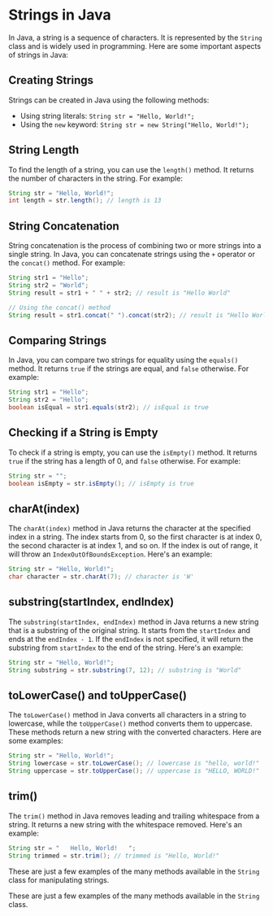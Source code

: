 # Strings in Java

In Java, a string is a sequence of characters. It is represented by the `String` class and is widely used in programming. Here are some important aspects of strings in Java:

## Creating Strings

Strings can be created in Java using the following methods:

- Using string literals: `String str = "Hello, World!";`
- Using the `new` keyword: `String str = new String("Hello, World!");`

## String Length

To find the length of a string, you can use the `length()` method. It returns the number of characters in the string. For example:

```java
String str = "Hello, World!";
int length = str.length(); // length is 13
```

## String Concatenation

String concatenation is the process of combining two or more strings into a single string. In Java, you can concatenate strings using the `+` operator or the `concat()` method. For example:

```java
String str1 = "Hello";
String str2 = "World";
String result = str1 + " " + str2; // result is "Hello World"

// Using the concat() method
String result = str1.concat(" ").concat(str2); // result is "Hello World"
```

## Comparing Strings

In Java, you can compare two strings for equality using the `equals()` method. It returns `true` if the strings are equal, and `false` otherwise. For example:

```java
String str1 = "Hello";
String str2 = "Hello";
boolean isEqual = str1.equals(str2); // isEqual is true
```

## Checking if a String is Empty

To check if a string is empty, you can use the `isEmpty()` method. It returns `true` if the string has a length of 0, and `false` otherwise. For example:

```java
String str = "";
boolean isEmpty = str.isEmpty(); // isEmpty is true
```
## charAt(index)

The `charAt(index)` method in Java returns the character at the specified index in a string. The index starts from 0, so the first character is at index 0, the second character is at index 1, and so on. If the index is out of range, it will throw an `IndexOutOfBoundsException`. Here's an example:

```java
String str = "Hello, World!";
char character = str.charAt(7); // character is 'W'
```

## substring(startIndex, endIndex)

The `substring(startIndex, endIndex)` method in Java returns a new string that is a substring of the original string. It starts from the `startIndex` and ends at the `endIndex - 1`. If the `endIndex` is not specified, it will return the substring from `startIndex` to the end of the string. Here's an example:

```java
String str = "Hello, World!";
String substring = str.substring(7, 12); // substring is "World"
```

## toLowerCase() and toUpperCase()

The `toLowerCase()` method in Java converts all characters in a string to lowercase, while the `toUpperCase()` method converts them to uppercase. These methods return a new string with the converted characters. Here are some examples:

```java
String str = "Hello, World!";
String lowercase = str.toLowerCase(); // lowercase is "hello, world!"
String uppercase = str.toUpperCase(); // uppercase is "HELLO, WORLD!"
```

## trim()

The `trim()` method in Java removes leading and trailing whitespace from a string. It returns a new string with the whitespace removed. Here's an example:

```java
String str = "   Hello, World!   ";
String trimmed = str.trim(); // trimmed is "Hello, World!"
```

These are just a few examples of the many methods available in the `String` class for manipulating strings.

These are just a few examples of the many methods available in the `String` class.
